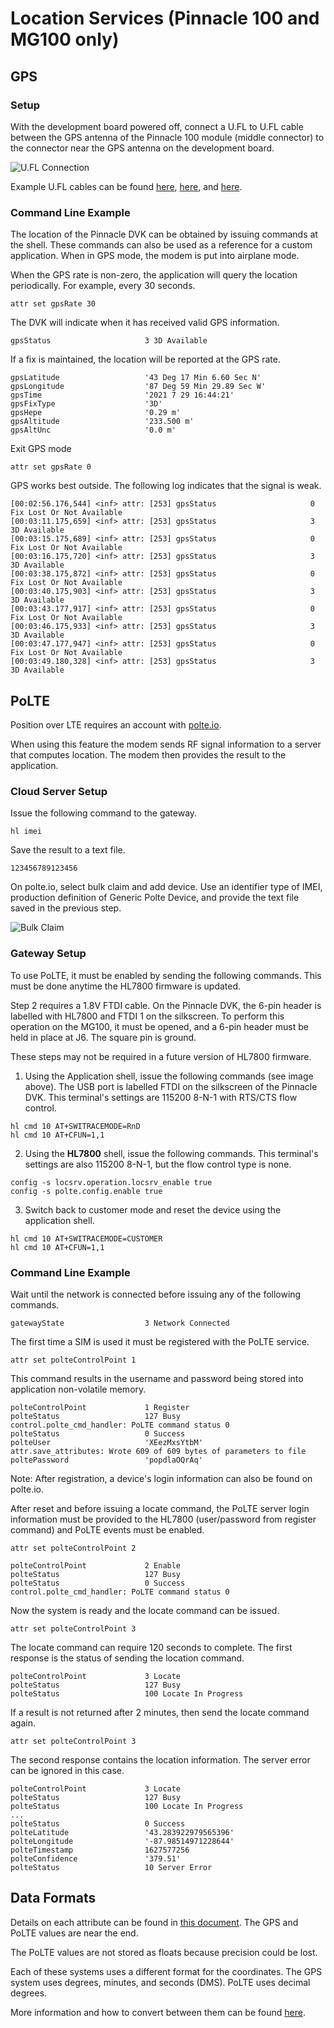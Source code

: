 # Location Services (Pinnacle 100 and MG100 only)

## GPS

### Setup

With the development board powered off, connect a U.FL to U.FL cable between the GPS antenna of the Pinnacle 100 module (middle connector) to the connector near the GPS antenna on the development board.

![U.FL Connection](images/u.fl.png)

Example U.FL cables can be found [here](https://www.sparkfun.com/products/15114), [here](https://uk.farnell.com/hirose-hrs/u-fl-2lphf6-04n1tv-a-300/rf-cord-u-fl-plug-u-fl-plug-wht/dp/3517346), and [here](https://www.rsonline-privat.de/Products/ProductDetail/Molex-50-Koaxialkabel-konfektioniert-Stecker-U-FL-7031345).

### Command Line Example

The location of the Pinnacle DVK can be obtained by issuing commands at the shell. These commands can also be used as a reference for a custom application. When in GPS mode, the modem is put into airplane mode.

When the GPS rate is non-zero, the application will query the location periodically. For example, every 30 seconds.
```
attr set gpsRate 30
```

The DVK will indicate when it has received valid GPS information.
```
gpsStatus                     3 3D Available
```

If a fix is maintained, the location will be reported at the GPS rate.
```
gpsLatitude                   '43 Deg 17 Min 6.60 Sec N'
gpsLongitude                  '87 Deg 59 Min 29.89 Sec W'
gpsTime                       '2021 7 29 16:44:21'
gpsFixType                    '3D'
gpsHepe                       '0.29 m'
gpsAltitude                   '233.500 m'
gpsAltUnc                     '0.0 m'
```

Exit GPS mode
```
attr set gpsRate 0
```

GPS works best outside. The following log indicates that the signal is weak.
```
[00:02:56.176,544] <inf> attr: [253] gpsStatus                     0 Fix Lost Or Not Available
[00:03:11.175,659] <inf> attr: [253] gpsStatus                     3 3D Available
[00:03:15.175,689] <inf> attr: [253] gpsStatus                     0 Fix Lost Or Not Available
[00:03:16.175,720] <inf> attr: [253] gpsStatus                     3 3D Available
[00:03:38.175,872] <inf> attr: [253] gpsStatus                     0 Fix Lost Or Not Available
[00:03:40.175,903] <inf> attr: [253] gpsStatus                     3 3D Available
[00:03:43.177,917] <inf> attr: [253] gpsStatus                     0 Fix Lost Or Not Available
[00:03:46.175,933] <inf> attr: [253] gpsStatus                     3 3D Available
[00:03:47.177,947] <inf> attr: [253] gpsStatus                     0 Fix Lost Or Not Available
[00:03:49.180,328] <inf> attr: [253] gpsStatus                     3 3D Available
```

## PoLTE

Position over LTE requires an account with [polte.io](https://polte.io/). 

When using this feature the modem sends RF signal information to a server that computes location.  The modem then provides the result to the application.

### Cloud Server Setup

Issue the following command to the gateway.
```
hl imei
```

Save the result to a text file.
```
123456789123456
```

On polte.io, select bulk claim and add device.  Use an identifier type of IMEI, production definition of Generic Polte Device, and provide the text file saved in the previous step.

![Bulk Claim](images/polte_bulk_claim.png)

### Gateway Setup

To use PoLTE, it must be enabled by sending the following commands. This must be done anytime the HL7800 firmware is updated.

Step 2 requires a 1.8V FTDI cable.  On the Pinnacle DVK, the 6-pin header is labelled with HL7800 and FTDI 1 on the silkscreen.  To perform this operation on the MG100, it must be opened, and a 6-pin header must be held in place at J6. The square pin is ground.

These steps may not be required in a future version of HL7800 firmware.

1. Using the Application shell, issue the following commands (see image above).  The USB port is labelled FTDI on the silkscreen of the Pinnacle DVK. This terminal's settings are 115200 8-N-1 with RTS/CTS flow control.
```
hl cmd 10 AT+SWITRACEMODE=RnD
hl cmd 10 AT+CFUN=1,1
```

2. Using the **HL7800** shell, issue the following commands. This terminal's settings are also 115200 8-N-1, but the flow control type is none.
```
config -s locsrv.operation.locsrv_enable true
config -s polte.config.enable true
```

3. Switch back to customer mode and reset the device using the application shell.
```
hl cmd 10 AT+SWITRACEMODE=CUSTOMER
hl cmd 10 AT+CFUN=1,1
```

### Command Line Example

Wait until the network is connected before issuing any of the following commands.
```
gatewayState                  3 Network Connected
```

The first time a SIM is used it must be registered with the PoLTE service.
```
attr set polteControlPoint 1
```

This command results in the username and password being stored into application non-volatile memory.
```
polteControlPoint             1 Register
polteStatus                   127 Busy
control.polte_cmd_handler: PoLTE command status 0
polteStatus                   0 Success
polteUser                     'XEezMxsYtbM'
attr.save_attributes: Wrote 609 of 609 bytes of parameters to file
poltePassword                 'popdlaOQrAq'
```

Note: After registration, a device's login information can also be found on polte.io.


After reset and before issuing a locate command, the PoLTE server login information must be provided to the HL7800 (user/password from register command) and PoLTE events must be enabled.
```
attr set polteControlPoint 2
```

```
polteControlPoint             2 Enable
polteStatus                   127 Busy
polteStatus                   0 Success
control.polte_cmd_handler: PoLTE command status 0
```

Now the system is ready and the locate command can be issued.
```
attr set polteControlPoint 3
```

The locate command can require 120 seconds to complete.  The first response is the status of sending the location command.
```
polteControlPoint             3 Locate
polteStatus                   127 Busy
polteStatus                   100 Locate In Progress
```

If a result is not returned after 2 minutes, then send the locate command again.
```
attr set polteControlPoint 3
```

The second response contains the location information.  The server error can be ignored in this case.
```
polteControlPoint             3 Locate
polteStatus                   127 Busy
polteStatus                   100 Locate In Progress
...
polteStatus                   0 Success
polteLatitude                 '43.283922979565396'
polteLongitude                '-87.98514971228644'
polteTimestamp                1627577256
polteConfidence               '379.51'
polteStatus                   10 Server Error
```

## Data Formats

Details on each attribute can be found in [this document](../app/attributes/attributes.json).  The GPS and PoLTE values are near the end.

The PoLTE values are not stored as floats because precision could be lost.

Each of these systems uses a different format for the coordinates.  The GPS system uses degrees, minutes, and seconds (DMS).  PoLTE uses decimal degrees.

More information and how to convert between them can be found [here](https://en.wikipedia.org/wiki/Decimal_degrees).